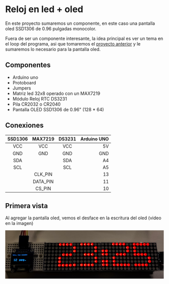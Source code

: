 # Reloj en led + oled

En este proyecto sumaremos un componente, en este caso una pantalla oled SSD1306 de 0.96 pulgadas monocolor.

Fuera de ser un componente interesante, la idea principal es ver un tema en el loop del programa, asi que tomaremos el [proyecto anterior](/proyectos/p004_reloj_led/readme.md) y le sumaremos lo necesario para la pantalla oled.

## Componentes
- Arduino uno
- Protoboard
- Jumpers
- Matriz led 32x8 operado con un MAX7219
- Módulo Reloj RTC DS3231
- Pila CR2032 o CR2040
- Pantalla OLED SSD1306 de 0.96" (128 * 64)

## Conexiones

| SSD1306 | MAX7219  | DS3231 | Arduino UNO |
|:-------:|:--------:|:------:|------------:|
|   VCC   |   VCC    |  VCC   |          5V |
|   GND   |   GND    |  GND   |         GND |
|   SDA   |          |  SDA   |          A4 |
|   SCL   |          |  SCL   |          A5 |
|         | CLK_PIN  |        |          13 |
|         | DATA_PIN |        |          11 |
|         |  CS_PIN  |        |          10 |

## Primera vista

Al agregar la pantalla oled, vemos el desface en la escritura del oled (video en la imagen)

[![Reloj en Matriz y Oled](/img/reloj_led_v2.jpg)](https://youtu.be/J_re1QgfeNU)

